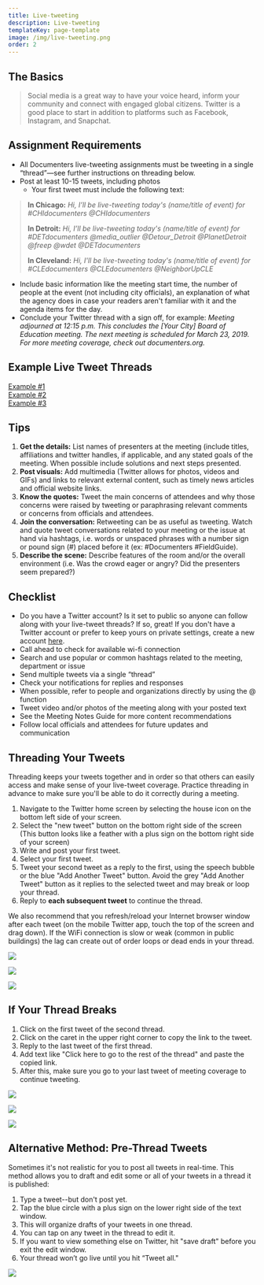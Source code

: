 ```yaml
---
title: Live-tweeting
description: Live-tweeting
templateKey: page-template
image: /img/live-tweeting.png
order: 2
---
```

## The Basics

> Social media is a great way to have your voice heard, inform your community and connect with engaged global citizens. Twitter is a good place to start in addition to platforms such as Facebook, Instagram, and Snapchat.

## Assignment Requirements

* All Documenters live-tweeting assignments must be tweeting in a single “thread”—see further instructions on threading below.
* Post at least 10-15 tweets, including photos
  * Your first tweet must include the following text:


> **In Chicago:** _Hi, I’ll be live-tweeting today's (name/title of event) for #CHIdocumenters @CHIdocumenters_
>
> **In Detroit:** _Hi, I’ll be live-tweeting today's (name/title of event) for #DETdocumenters @media\_outlier @Detour\_Detroit @PlanetDetroit @freep  @wdet  @DETdocumenters_
>
> **In Cleveland:** _Hi, I'll be live-tweeting today's (name/title of event) for #CLEdocumenters @CLEdocumenters @NeighborUpCLE_

* Include basic information like the meeting start time, the number of people at the event (not including city officials), an explanation of what the agency does in case your readers aren't familiar with it and the agenda items for the day.
* Conclude your Twitter thread with a sign off, for example:
  _Meeting adjourned at 12:15 p.m. This concludes the \[Your City] Board of Education meeting. The next meeting is scheduled for March 23, 2019. For more meeting coverage, check out documenters.org._

## Example Live Tweet Threads

[Example #1](https://twitter.com/thedryones/status/1004100082285891584)\
[Example #2](https://twitter.com/grenadine/status/1039628341849063428)\
[Example #3](https://twitter.com/o_stovicek/status/1088464145056518144)

## Tips

1. **Get the details:** List names of presenters at the meeting (include titles, affiliations and twitter handles, if applicable, and any stated goals of the meeting. When possible include solutions and next steps presented.
2. **Post visuals:** Add multimedia (Twitter allows for photos, videos and GIFs) and links to relevant external content, such as timely news articles and official website links.
3. **Know the quotes:** Tweet the main concerns of attendees and why those concerns were raised by tweeting or paraphrasing relevant comments or concerns from officials and attendees.
4. **Join the conversation:** Retweeting can be as useful as tweeting. Watch and quote tweet conversations related to your meeting or the issue at hand via hashtags, i.e. words or unspaced phrases with a number sign or pound sign (#) placed before it (ex: #Documenters #FieldGuide).
5. **Describe the scene:** Describe features of the room and/or the overall environment (i.e. Was the crowd eager or angry? Did the presenters seem prepared?)

## Checklist

* Do you have a Twitter account? Is it set to public so anyone can follow along with your live-tweet threads? If so, great! If you don't have a Twitter account or prefer to keep yours on private settings, create a new account [here](https://twitter.com/i/flow/signup).
* Call ahead to check for available wi-fi connection
* Search and use popular or common hashtags related to the meeting, department or issue
* Send multiple tweets via a single “thread”
* Check your notifications for replies and responses
* When possible, refer to people and organizations directly by using the @ function
* Tweet video and/or photos of the meeting along with your posted text
* See the Meeting Notes Guide for more content recommendations
* Follow local officials and attendees for future updates and communication

## Threading Your Tweets

Threading keeps your tweets together and in order so that others can easily access and make sense of your live-tweet coverage. Practice threading in advance to make sure you'll be able to do it correctly during a meeting.

1. Navigate to the Twitter home screen by selecting the house icon on the bottom left side of your screen.
2. Select the "new tweet" button on the bottom right side of the screen (This button looks like a feather with a plus sign on the bottom right side of your screen)
3. Write and post your first tweet.
4. Select your first tweet.
5. Tweet your second tweet as a reply to the first, using the speech bubble or the blue "Add Another Tweet" button. Avoid the grey "Add Another Tweet" button as it replies to the selected tweet and may break or loop your thread.
6. Reply to **each subsequent tweet** to continue the thread.

We also recommend that you refresh/reload your Internet browser window after each tweet (on the mobile Twitter app, touch the top of the screen and drag down). If the WiFi connection is slow or weak (common in public buildings) the lag can create out of order loops or dead ends in your thread.

![](/img/screen-shot-2019-01-30-at-12.02.46-pm.png)

![](/img/screen-shot-2019-01-30-at-12.02.55-pm.png)

![](/img/screen-shot-2019-01-30-at-12.04.01-pm.png)

## If Your Thread Breaks

1. Click on the first tweet of the second thread.
2. Click on the caret in the upper right corner to copy the link to the tweet.
3. Reply to the last tweet of the first thread.
4. Add text like "Click here to go to the rest of the thread" and paste the copied link.
5. After this, make sure you go to your last tweet of meeting coverage to continue tweeting.

![](/img/screen-shot-2019-01-30-at-12.01.16-pm.png)

![](/img/screen-shot-2019-01-30-at-12.01.28-pm.png)

![](/img/screen-shot-2019-01-30-at-12.02.24-pm.png)

## Alternative Method: Pre-Thread Tweets

Sometimes it's not realistic for you to post all tweets in real-time. This method allows you to draft and edit some or all of your tweets in a thread it is published:

1. Type a tweet--but don't post yet.
2. Tap the blue circle with a plus sign on the lower right side of the text window.
3. This will organize drafts of your tweets in one thread.
4. You can tap on any tweet in the thread to edit it.
5. If you want to view something else on Twitter, hit "save draft" before you exit the edit window.
6. Your thread won’t go live until you hit “Tweet all."

![](/img/screen-shot-2019-01-29-at-4.09.29-pm.png)
